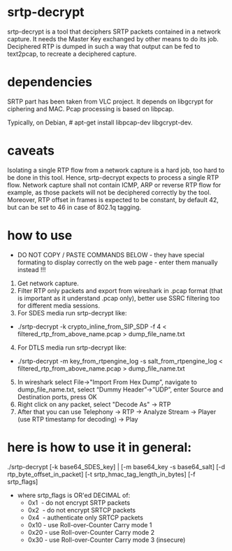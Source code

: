 srtp-decrypt
============

srtp-decrypt is a tool that deciphers SRTP packets contained in a network capture. It needs the Master Key exchanged by other means to do its job.
Deciphered RTP is dumped in such a way that output can be fed to text2pcap, to recreate a deciphered capture.

dependencies
============

SRTP part has been taken from VLC project. It depends on libgcrypt for ciphering and MAC.
Pcap processing is based on libpcap.

Typically, on Debian, # apt-get install libpcap-dev libgcrypt-dev.

caveats
=======

Isolating a single RTP flow from a network capture is a hard job, too hard to be done in this tool. Hence, srtp-decrypt expects to process a single RTP flow.
Network capture shall not contain ICMP, ARP or reverse RTP flow for example, as those packets will not be deciphered correctly by the tool.
Moreover, RTP offset in frames is expected to be constant, by default 42, but can be set to 46 in case of 802.1q tagging.

how to use
==========

- DO NOT COPY / PASTE COMMANDS BELOW - they have special formating to display correctly on the web page - enter them manually instead !!! 

1. Get network capture.
2. Filter RTP only packets and export from wireshark in .pcap format (that is important as it understand .pcap only), better use SSRC filtering too for different media sessions.
3. For SDES media run srtp-decrypt like:
  * ./srtp-decrypt -k crypto_inline_from_SIP_SDP -f 4 \< filtered_rtp_from_above_name.pcap \> dump_file_name.txt
4. For DTLS media run srtp-decrypt like:
  * ./srtp-decrypt -m key_from_rtpengine_log -s salt_from_rtpengine_log \< filtered_rtp_from_above_name.pcap \> dump_file_name.txt
5. In wireshark select File-\>"Import From Hex Dump”, navigate to dump_file_name.txt, select “Dummy Header”-\>”UDP”, enter Source and Destination ports, press OK
6. Right click on any packet, select "Decode As" -\> RTP
7. After that you can use Telephony -\> RTP -> Analyze Stream -\> Player (use RTP timestamp for decoding) -\> Play


here is how to use it in general:
=================================

./srtp-decrypt [-k base64_SDES_key] | [-m base64_key -s base64_salt] [-d rtp_byte_offset_in_packet] [-t srtp_hmac_tag_length_in_bytes] [-f srtp_flags]

- where srtp_flags is OR'ed DECIMAL of:
  - 0x1  - do not encrypt SRTP packets
  - 0x2  - do not encrypt SRTCP packets
  - 0x4  - authenticate only SRTCP packets
  - 0x10 - use Roll-over-Counter Carry mode 1
  - 0x20 - use Roll-over-Counter Carry mode 2
  - 0x30 - use Roll-over-Counter Carry mode 3 (insecure)
